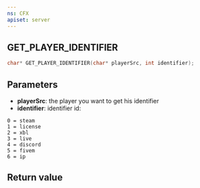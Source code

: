 ```yaml
---
ns: CFX
apiset: server
---
```

## GET_PLAYER_IDENTIFIER

```c
char* GET_PLAYER_IDENTIFIER(char* playerSrc, int identifier);
```


## Parameters
* **playerSrc**: the player you want to get his identifier
* **identifier**: identifier id:
```
0 = steam
1 = license
2 = xbl
3 = live
4 = discord
5 = fivem
6 = ip
```

## Return value
